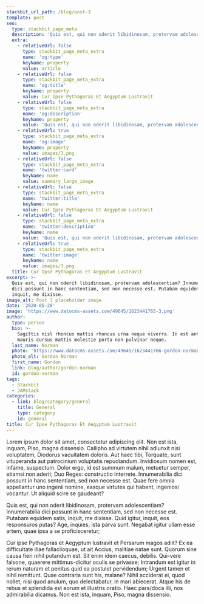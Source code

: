 ```yaml
---
stackbit_url_path: /blog/post-3
template: post
seo:
  type: stackbit_page_meta
  description: 'Quis est, qui non oderit libidinosam, protervam adolescentiam'
  extra:
    - relativeUrl: false
      type: stackbit_page_meta_extra
      name: 'og:type'
      keyName: property
      value: article
    - relativeUrl: false
      type: stackbit_page_meta_extra
      name: 'og:title'
      keyName: property
      value: Cur Ipse Pythagoras Et Aegyptum Lustravit
    - relativeUrl: false
      type: stackbit_page_meta_extra
      name: 'og:description'
      keyName: property
      value: 'Quis est, qui non oderit libidinosam, protervam adolescentiam'
    - relativeUrl: true
      type: stackbit_page_meta_extra
      name: 'og:image'
      keyName: property
      value: images/3.png
    - relativeUrl: false
      type: stackbit_page_meta_extra
      name: 'twitter:card'
      keyName: name
      value: summary_large_image
    - relativeUrl: false
      type: stackbit_page_meta_extra
      name: 'twitter:title'
      keyName: name
      value: Cur Ipse Pythagoras Et Aegyptum Lustravit
    - relativeUrl: false
      type: stackbit_page_meta_extra
      name: 'twitter:description'
      keyName: name
      value: 'Quis est, qui non oderit libidinosam, protervam adolescentiam'
    - relativeUrl: true
      type: stackbit_page_meta_extra
      name: 'twitter:image'
      keyName: name
      value: images/3.png
  title: Cur Ipse Pythagoras Et Aegyptum Lustravit
excerpt: >-
  Quis est, qui non oderit libidinosam, protervam adolescentiam? Innumerabilia
  dici possunt in hanc sententiam, sed non necesse est. Putabam equidem satis,
  inquit, me dixisse.
image_alt: Post 3 placeholder image
date: '2020-05-28'
image: 'https://www.datocms-assets.com/49645/1623441765-3.png'
author:
  type: person
  bio: >-
    Sagittis nisl rhoncus mattis rhoncus urna neque viverra. In est ante in nibh
    mauris cursus mattis molestie porta non pulvinar neque.
  last_name: Norman
  photo: 'https://www.datocms-assets.com/49645/1623441766-gordon-norman.jpg'
  photo_alt: Gordon Norman
  first_name: Gordon
  link: blog/author/gordon-norman
  id: gordon-norman
tags:
  - Stackbit
  - JAMstack
categories:
  - link: blog/category/general
    title: General
    type: category
    id: general
title: Cur Ipse Pythagoras Et Aegyptum Lustravit
---
```


Lorem ipsum dolor sit amet, consectetur adipiscing elit. Non est ista, inquam, Piso, magna dissensio. Callipho ad virtutem nihil adiunxit nisi voluptatem, Diodorus vacuitatem doloris. Aut haec tibi, Torquate, sunt vituperanda aut patrocinium voluptatis repudiandum. Invidiosum nomen est, infame, suspectum. Dolor ergo, id est summum malum, metuetur semper, etiamsi non aderit; Duo Reges: constructio interrete. Innumerabilia dici possunt in hanc sententiam, sed non necesse est. Quae fere omnia appellantur uno ingenii nomine, easque virtutes qui habent, ingeniosi vocantur. Ut aliquid scire se gaudeant?

Quis est, qui non oderit libidinosam, protervam adolescentiam? Innumerabilia dici possunt in hanc sententiam, sed non necesse est. Putabam equidem satis, inquit, me dixisse. Quid igitur, inquit, eos responsuros putas? Age, inquies, ista parva sunt. Negabat igitur ullam esse artem, quae ipsa a se proficisceretur;

Cur ipse Pythagoras et Aegyptum lustravit et Persarum magos adiit? Ex ea difficultate illae fallaciloquae, ut ait Accius, malitiae natae sunt. Quorum sine causa fieri nihil putandum est. Sit enim idem caecus, debilis. Qui-vere falsone, quaerere mittimus-dicitur oculis se privasse; Intrandum est igitur in rerum naturam et penitus quid ea postulet pervidendum; Urgent tamen et nihil remittunt. Quae contraria sunt his, malane? Nihil acciderat ei, quod nollet, nisi quod anulum, quo delectabatur, in mari abiecerat. Atque his de rebus et splendida est eorum et illustris oratio. Haec para/doca illi, nos admirabilia dicamus. Non est ista, inquam, Piso, magna dissensio.
